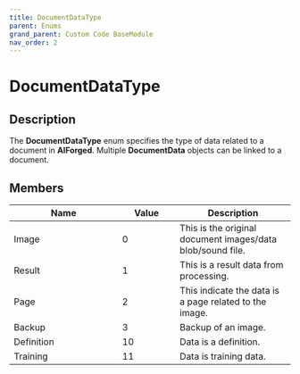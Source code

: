 ```yaml
---
title: DocumentDataType
parent: Enums
grand_parent: Custom Code BaseModule
nav_order: 2
---
```


# DocumentDataType

## Description

The **DocumentDataType** enum specifies the type of data related to a document in **AIForged**. Multiple **DocumentData** objects can be linked to a document.

## Members

<table><thead><tr><th width="178.33333333333331">Name</th><th width="87" data-type="number">Value</th><th>Description</th></tr></thead><tbody><tr><td>Image</td><td>0</td><td>This is the original document images/data blob/sound file.</td></tr><tr><td>Result</td><td>1</td><td>This is a result data from processing.</td></tr><tr><td>Page</td><td>2</td><td>This indicate the data is a page related to the image.</td></tr><tr><td>Backup</td><td>3</td><td>Backup of an image.</td></tr><tr><td>Definition</td><td>10</td><td>Data is a definition.</td></tr><tr><td>Training</td><td>11</td><td>Data is training data.</td></tr></tbody></table>
